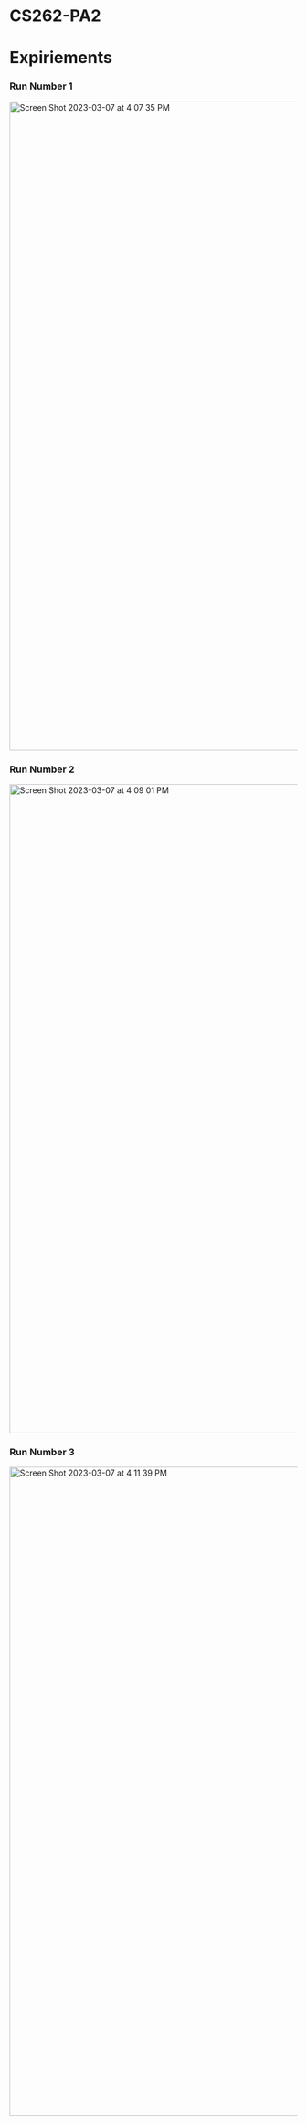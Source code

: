 # CS262-PA2



# Expiriements

### Run Number 1
<img width="1135" alt="Screen Shot 2023-03-07 at 4 07 35 PM" src="https://user-images.githubusercontent.com/47306315/223552943-9c56dfac-00de-4d76-a12c-539349ffe787.png">

### Run Number 2
<img width="1135" alt="Screen Shot 2023-03-07 at 4 09 01 PM" src="https://user-images.githubusercontent.com/47306315/223553249-61c637ae-9f8d-46a2-95da-edcbebfea825.png">

### Run Number 3
<img width="1135" alt="Screen Shot 2023-03-07 at 4 11 39 PM" src="https://user-images.githubusercontent.com/47306315/223553767-63a661b4-1203-4c87-a781-b29439f39c7d.png">
